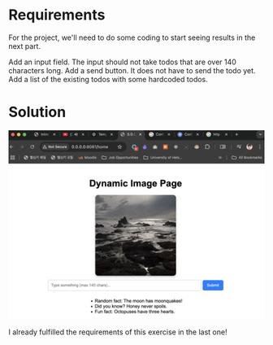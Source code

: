 # Requirements

For the project, we'll need to do some coding to start seeing results in the next part.

Add an input field. The input should not take todos that are over 140 characters long.
Add a send button. It does not have to send the todo yet.
Add a list of the existing todos with some hardcoded todos.

# Solution

!['screenshot.png'](screenshot.png)

I already fulfilled the requirements of this exercise in the last one!
